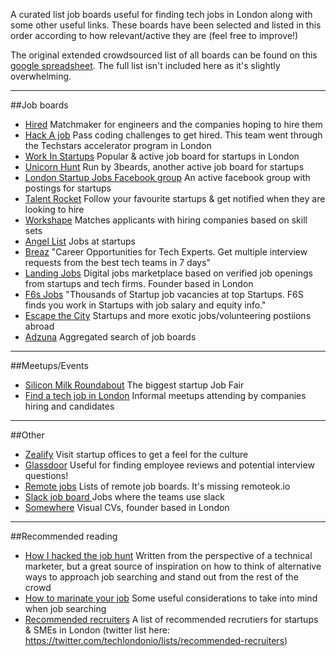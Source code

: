 A curated list job boards useful for finding tech jobs in London along with some other useful links. These boards have been selected and listed in this order according to how relevant/active they are (feel free to improve!)

The original extended crowdsourced list of all boards can be found on this [google spreadsheet](https://docs.google.com/spreadsheets/d/1l97oJKfmFYKl1dFda4Y01OSmiuxgFsCRbiuoRCrp8vE/edit?usp=sharing). The full list isn't included here as it's slightly overwhelming.

___


##Job boards
* [Hired](http://www.hired.com) Matchmaker for engineers and the companies hoping to hire them
*  [Hack A job](hackajob.co) Pass coding challenges to get hired. This team went through the Techstars accelerator program in London
* [Work In Startups](workinstartups.com) Popular & active job board for startups in London
* [Unicorn Hunt](unicornhunt.io) Run by 3beards, another active job board for startups
* [London Startup Jobs Facebook group](facebook.com/groups/356650711075435/) An active facebook group with postings for startups
* [Talent Rocket](talentrocket.co.uk) Follow your favourite startups & get notified when they are looking to hire
* [Workshape](workshape.io) Matches applicants with hiring companies based on skill sets
* [Angel List](angel.co/jobs) Jobs at startups
* [Breaz](http://breaz.io/) "Career Opportunities for Tech Experts. Get multiple interview requests from the best tech teams in 7 days"
* [Landing Jobs](https://www.landing.jobs/) Digital jobs marketplace based on verified job openings from startups and tech firms. Founder based in London
* [F6s Jobs](http://www.f6s.com/jobs) "Thousands of Startup job vacancies at top Startups. F6S finds you work in Startups with job salary and equity info."
* [Escape the City](escapethecity.org) Startups and more exotic jobs/volunteering postiions abroad
* [Adzuna](www.adzuna.co.uk) Aggregated search of job boards

---

##Meetups/Events
* [Silicon Milk Roundabout](siliconmilkroundabout.com) The biggest startup Job Fair
* [Find a tech job in London](http://www.meetup.com/Find-A-tech-Job-In-London/) Informal meetups attending by companies hiring and candidates

---

##Other
* [Zealify](www.zealify.com) Visit startup offices to get a feel for the culture
* [Glassdoor](www.glassdoor.co.uk) Useful for finding employee reviews and potential interview questions!
* [Remote jobs](https://github.com/josiahsprague/remote-job-boards) Lists of remote job boards. It's missing remoteok.io
* [Slack job board ](http://slackatwork.com/) Jobs where the teams use slack
* [Somewhere](http://somewherehq.com/) Visual CVs, founder based in London

---

##Recommended reading
* [How I hacked the job hunt](https://medium.com/tech-london/how-i-hack-the-job-research-ecc87f8b9127) Written from the perspective of a technical marketer, but a great source of inspiration on how to think of alternative ways to approach job searching and stand out from the rest of the crowd
* [How to marinate your job](https://medium.com/@orliesaurus/how-to-marinate-your-job-1cf6f830362d#.khlys5bxx) Some useful considerations to take into mind when job searching
* [Recommended recruiters](https://medium.com/tech-london/recommended-recruiters-london-startup-sme-e6dd783d3080#.r84yx957n) A list of recommended recrutiers for startups & SMEs in London (twitter list here: https://twitter.com/techlondonio/lists/recommended-recruiters)
